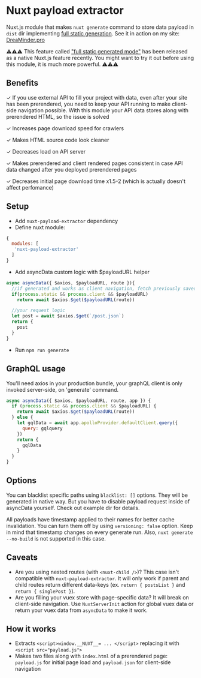 # Nuxt payload extractor

Nuxt.js module that makes `nuxt generate` command to store data payload in `dist` dir implementing [full static generation](https://github.com/nuxt/rfcs/issues/22). See it in action on my site: [DreaMinder.pro](https://DreaMinder.pro)

⚠️⚠️⚠️ This feature called ["full static generated mode"](https://nuxtjs.org/blog/going-full-static) has been released as a native Nuxt.js feature recently. You might want to try it out before using this module, it is much more powerful. ⚠️⚠️⚠️

## Benefits

✓ If you use external API to fill your project with data, even after your site has been prerendered, you need to keep your API running to make client-side navigation possible. With this module your API data stores along with prerendered HTML, so the issue is solved

✓ Increases page download speed for crawlers

✓ Makes HTML source code look cleaner

✓ Decreases load on API server

✓ Makes prerendered and client rendered pages consistent in case API data changed after you deployed prerendered pages

✓ Decreases initial page download time x1.5-2 (which is actually doesn't affect perfomance)

## Setup
- Add `nuxt-payload-extractor` dependency
- Define nuxt module:

```js
{
  modules: [
   'nuxt-payload-extractor'
  ]
}
```

- Add asyncData custom logic with $payloadURL helper

```js
async asyncData({ $axios, $payloadURL, route }){
  //if generated and works as client navigation, fetch previously saved static JSON payload
  if(process.static && process.client && $payloadURL)
    return await $axios.$get($payloadURL(route))

  //your request logic
  let post = await $axios.$get(`/post.json`)
  return {
    post
  }
}
```

- Run `npm run generate`

## GraphQL usage

You'll need axios in your production bundle, your graphQL client is only invoked server-side, on 'generate' command.

```js
async asyncData({ $axios, $payloadURL, route, app }) {
  if (process.static && process.client && $payloadURL) {
    return await $axios.$get($payloadURL(route))
  } else {
    let gqlData = await app.apolloProvider.defaultClient.query({
      query: gqlquery
    })
    return {
      gqlData
    }
  }
}
```

## Options

You can blacklist specific paths using `blacklist: []` options. They will be generated in native way. But you have to disable payload request inside of asyncData yourself. Check out example dir for details.

All payloads have timestamp applied to their names for better cache invalidation. You can turn them off by using `versioning: false` option. Keep in mind that timestamp changes on every generate run. Also, `nuxt generate --no-build` is not supported in this case.

## Caveats

- Are you using nested routes (with `<nuxt-child />`)? This case isn't compatible with `nuxt-payload-extractor`. It will only work if parent and child routes return different data-keys (ex. `return { postsList }` and `return { singlePost }`).
- Are you filling your vuex store with page-specific data? It will break on client-side navigation. Use `NuxtServerInit` action for global vuex data or return your vuex data from `asyncData` to make it work.

## How it works

- Extracts `<script>window.__NUXT__= ... </script>` replacing it with `<script src="payload.js">`
- Makes two files along with `index.html` of a prerendered page: `payload.js` for initial page load and `payload.json` for client-side navigation
